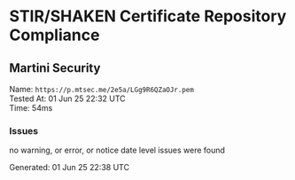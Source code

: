 # STIR/SHAKEN Certificate Repository Compliance

## Martini Security

Name: `https://p.mtsec.me/2e5a/LGg9R6QZaOJr.pem`\
Tested At: 01 Jun 25 22:32 UTC\
Time: 54ms

### Issues

no warning, or error, or notice date level issues were found

Generated: 01 Jun 25 22:38 UTC